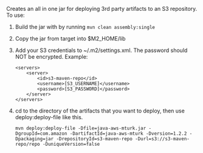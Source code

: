 Creates an all in one jar for deploying 3rd party artifacts to an S3 repository. To use:

1. Build the jar with by running `mvn clean assembly:single`

2. Copy the jar from target into $M2_HOME/lib

3. Add your S3 credentials to ~/.m2/settings.xml. The password should NOT be encrypted. Example:

	```
	<servers>
		<server>
			<id>s3-maven-repo</id>
			<username>[S3_USERNAME]</username>
			<password>[S3_PASSWORD]</password>
		</server>
	</servers>
	```

4. cd to the directory of the artifacts that you want to deploy, then use deploy:deploy-file like this.

	```mvn deploy:deploy-file -Dfile=java-aws-mturk.jar -DgroupId=com.amazon -DartifactId=java-aws-mturk -Dversion=1.2.2 -Dpackaging=jar -DrepositoryId=s3-maven-repo -Durl=s3://s3-maven-repo/repo -DuniqueVersion=false```
